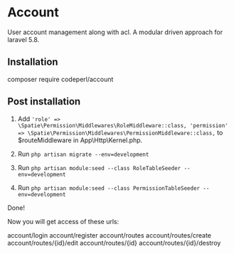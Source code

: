 # Account
User account management along with acl. A modular driven approach for laravel 5.8.

## Installation
composer require codeperl/account

## Post installation
1. Add ```'role' => \Spatie\Permission\Middlewares\RoleMiddleware::class,
   'permission' => \Spatie\Permission\Middlewares\PermissionMiddleware::class,```
   to $routeMiddleware in App\Http\Kernel.php.
   
2. Run ```php artisan migrate --env=development```

3. Run ```php artisan module:seed --class RoleTableSeeder --env=development```

4. Run ```php artisan module:seed --class PermissionTableSeeder --env=development```

Done!

Now you will get access of these urls:

account/login
account/register
account/routes
account/routes/create
account/routes/{id}/edit
account/routes/{id}
account/routes/{id}/destroy
